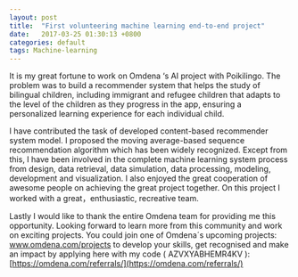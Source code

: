 ```yaml
---
layout: post
title:  "First volunteering machine learning end-to-end project"
date:   2017-03-25 01:30:13 +0800
categories: default
tags: Machine-learning
---
```


It is my great fortune to work on Omdena ‘s AI project with Poikilingo. The problem was to build a recommender system that helps the study of bilingual children, including immigrant and refugee children that adapts to the level of the children as they progress in the app, ensuring a personalized learning experience for each individual child.

I have contributed the task of developed content-based recommender system model. I proposed the moving average-based sequence recommendation algorithm which has been widely recognized. Except from this, I have been involved in the complete machine learning system process from design, data retrieval, data simulation, data processing, modeling, development and visualization. I also enjoyed the great cooperation of awesome people on achieving the great project together. On this project I worked with a great，enthusiastic, recreative team.

Lastly I would like to thank the entire Omdena team for providing me this opportunity. Looking forward to learn more from this community and work on exciting projects. You could join one of Omdena´s upcoming projects: www.omdena.com/projects to develop your skills, get recognised and make an impact by applying here with my code ( AZVXYABHEMR4KV ): [https://omdena.com/referrals/](https://omdena.com/referrals/)
